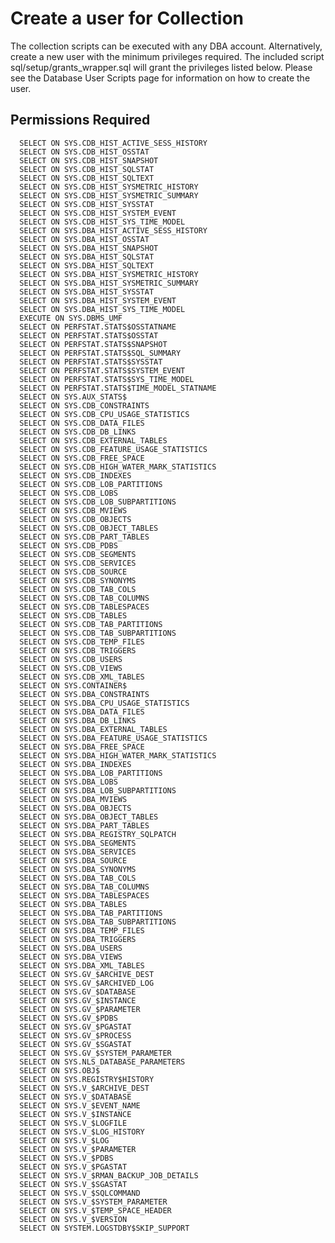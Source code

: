 # Create a user for Collection

The collection scripts can be executed with any DBA account. Alternatively, create a new user with the minimum privileges required.
The included script sql/setup/grants_wrapper.sql will grant the privileges listed below.
Please see the Database User Scripts page for information on how to create the user.

## Permissions Required

      SELECT ON SYS.CDB_HIST_ACTIVE_SESS_HISTORY
      SELECT ON SYS.CDB_HIST_OSSTAT
      SELECT ON SYS.CDB_HIST_SNAPSHOT
      SELECT ON SYS.CDB_HIST_SQLSTAT
      SELECT ON SYS.CDB_HIST_SQLTEXT
      SELECT ON SYS.CDB_HIST_SYSMETRIC_HISTORY
      SELECT ON SYS.CDB_HIST_SYSMETRIC_SUMMARY
      SELECT ON SYS.CDB_HIST_SYSSTAT
      SELECT ON SYS.CDB_HIST_SYSTEM_EVENT
      SELECT ON SYS.CDB_HIST_SYS_TIME_MODEL
      SELECT ON SYS.DBA_HIST_ACTIVE_SESS_HISTORY
      SELECT ON SYS.DBA_HIST_OSSTAT
      SELECT ON SYS.DBA_HIST_SNAPSHOT
      SELECT ON SYS.DBA_HIST_SQLSTAT
      SELECT ON SYS.DBA_HIST_SQLTEXT
      SELECT ON SYS.DBA_HIST_SYSMETRIC_HISTORY
      SELECT ON SYS.DBA_HIST_SYSMETRIC_SUMMARY
      SELECT ON SYS.DBA_HIST_SYSSTAT
      SELECT ON SYS.DBA_HIST_SYSTEM_EVENT
      SELECT ON SYS.DBA_HIST_SYS_TIME_MODEL
      EXECUTE ON SYS.DBMS_UMF
      SELECT ON PERFSTAT.STATS$OSSTATNAME
      SELECT ON PERFSTAT.STATS$OSSTAT
      SELECT ON PERFSTAT.STATS$SNAPSHOT
      SELECT ON PERFSTAT.STATS$SQL_SUMMARY
      SELECT ON PERFSTAT.STATS$SYSSTAT
      SELECT ON PERFSTAT.STATS$SYSTEM_EVENT
      SELECT ON PERFSTAT.STATS$SYS_TIME_MODEL
      SELECT ON PERFSTAT.STATS$TIME_MODEL_STATNAME
      SELECT ON SYS.AUX_STATS$
      SELECT ON SYS.CDB_CONSTRAINTS
      SELECT ON SYS.CDB_CPU_USAGE_STATISTICS
      SELECT ON SYS.CDB_DATA_FILES
      SELECT ON SYS.CDB_DB_LINKS
      SELECT ON SYS.CDB_EXTERNAL_TABLES
      SELECT ON SYS.CDB_FEATURE_USAGE_STATISTICS
      SELECT ON SYS.CDB_FREE_SPACE
      SELECT ON SYS.CDB_HIGH_WATER_MARK_STATISTICS
      SELECT ON SYS.CDB_INDEXES
      SELECT ON SYS.CDB_LOB_PARTITIONS
      SELECT ON SYS.CDB_LOBS
      SELECT ON SYS.CDB_LOB_SUBPARTITIONS
      SELECT ON SYS.CDB_MVIEWS
      SELECT ON SYS.CDB_OBJECTS
      SELECT ON SYS.CDB_OBJECT_TABLES
      SELECT ON SYS.CDB_PART_TABLES
      SELECT ON SYS.CDB_PDBS
      SELECT ON SYS.CDB_SEGMENTS
      SELECT ON SYS.CDB_SERVICES
      SELECT ON SYS.CDB_SOURCE
      SELECT ON SYS.CDB_SYNONYMS
      SELECT ON SYS.CDB_TAB_COLS
      SELECT ON SYS.CDB_TAB_COLUMNS
      SELECT ON SYS.CDB_TABLESPACES
      SELECT ON SYS.CDB_TABLES
      SELECT ON SYS.CDB_TAB_PARTITIONS
      SELECT ON SYS.CDB_TAB_SUBPARTITIONS
      SELECT ON SYS.CDB_TEMP_FILES
      SELECT ON SYS.CDB_TRIGGERS
      SELECT ON SYS.CDB_USERS
      SELECT ON SYS.CDB_VIEWS
      SELECT ON SYS.CDB_XML_TABLES
      SELECT ON SYS.CONTAINER$
      SELECT ON SYS.DBA_CONSTRAINTS
      SELECT ON SYS.DBA_CPU_USAGE_STATISTICS
      SELECT ON SYS.DBA_DATA_FILES
      SELECT ON SYS.DBA_DB_LINKS
      SELECT ON SYS.DBA_EXTERNAL_TABLES
      SELECT ON SYS.DBA_FEATURE_USAGE_STATISTICS
      SELECT ON SYS.DBA_FREE_SPACE
      SELECT ON SYS.DBA_HIGH_WATER_MARK_STATISTICS
      SELECT ON SYS.DBA_INDEXES
      SELECT ON SYS.DBA_LOB_PARTITIONS
      SELECT ON SYS.DBA_LOBS
      SELECT ON SYS.DBA_LOB_SUBPARTITIONS
      SELECT ON SYS.DBA_MVIEWS
      SELECT ON SYS.DBA_OBJECTS
      SELECT ON SYS.DBA_OBJECT_TABLES
      SELECT ON SYS.DBA_PART_TABLES
      SELECT ON SYS.DBA_REGISTRY_SQLPATCH
      SELECT ON SYS.DBA_SEGMENTS
      SELECT ON SYS.DBA_SERVICES
      SELECT ON SYS.DBA_SOURCE
      SELECT ON SYS.DBA_SYNONYMS
      SELECT ON SYS.DBA_TAB_COLS
      SELECT ON SYS.DBA_TAB_COLUMNS
      SELECT ON SYS.DBA_TABLESPACES
      SELECT ON SYS.DBA_TABLES
      SELECT ON SYS.DBA_TAB_PARTITIONS
      SELECT ON SYS.DBA_TAB_SUBPARTITIONS
      SELECT ON SYS.DBA_TEMP_FILES
      SELECT ON SYS.DBA_TRIGGERS
      SELECT ON SYS.DBA_USERS
      SELECT ON SYS.DBA_VIEWS
      SELECT ON SYS.DBA_XML_TABLES
      SELECT ON SYS.GV_$ARCHIVE_DEST
      SELECT ON SYS.GV_$ARCHIVED_LOG
      SELECT ON SYS.GV_$DATABASE
      SELECT ON SYS.GV_$INSTANCE
      SELECT ON SYS.GV_$PARAMETER
      SELECT ON SYS.GV_$PDBS
      SELECT ON SYS.GV_$PGASTAT
      SELECT ON SYS.GV_$PROCESS
      SELECT ON SYS.GV_$SGASTAT
      SELECT ON SYS.GV_$SYSTEM_PARAMETER
      SELECT ON SYS.NLS_DATABASE_PARAMETERS
      SELECT ON SYS.OBJ$
      SELECT ON SYS.REGISTRY$HISTORY
      SELECT ON SYS.V_$ARCHIVE_DEST
      SELECT ON SYS.V_$DATABASE
      SELECT ON SYS.V_$EVENT_NAME
      SELECT ON SYS.V_$INSTANCE
      SELECT ON SYS.V_$LOGFILE
      SELECT ON SYS.V_$LOG_HISTORY
      SELECT ON SYS.V_$LOG
      SELECT ON SYS.V_$PARAMETER
      SELECT ON SYS.V_$PDBS
      SELECT ON SYS.V_$PGASTAT
      SELECT ON SYS.V_$RMAN_BACKUP_JOB_DETAILS
      SELECT ON SYS.V_$SGASTAT
      SELECT ON SYS.V_$SQLCOMMAND
      SELECT ON SYS.V_$SYSTEM_PARAMETER
      SELECT ON SYS.V_$TEMP_SPACE_HEADER
      SELECT ON SYS.V_$VERSION
      SELECT ON SYSTEM.LOGSTDBY$SKIP_SUPPORT
